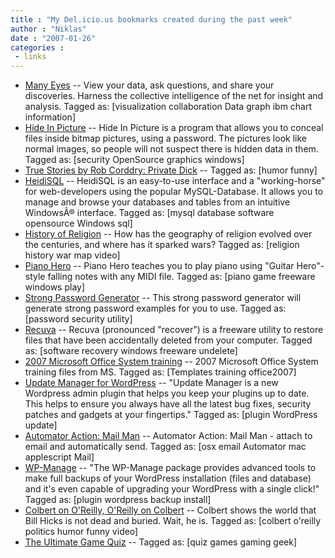 ```yaml
---
title : "My Del.icio.us bookmarks created during the past week"
author : "Niklas"
date : "2007-01-26"
categories : 
 - links
---
```


- [Many Eyes](http://services.alphaworks.ibm.com/manyeyes/app "http://services.alphaworks.ibm.com/manyeyes/app") -- View your data, ask questions, and share your discoveries. Harness the collective intelligence of the net for insight and analysis. Tagged as: \[visualization collaboration Data graph ibm chart information\]
- [Hide In Picture](http://sourceforge.net/projects/hide-in-picture/ "http://sourceforge.net/projects/hide-in-picture/") -- Hide In Picture is a program that allows you to conceal files inside bitmap pictures, using a password. The pictures look like normal images, so people will not suspect there is hidden data in them. Tagged as: \[security OpenSource graphics windows\]
- [True Stories by Rob Corddry: Private Dick](http://suicidegirls.com/news/culture/20047/ "http://suicidegirls.com/news/culture/20047/") -- Tagged as: \[humor funny\]
- [HeidiSQL](http://www.heidisql.com/ "http://www.heidisql.com/") -- HeidiSQL is an easy-to-use interface and a "working-horse" for web-developers using the popular MySQL-Database. It allows you to manage and browse your databases and tables from an intuitive WindowsÂ® interface. Tagged as: \[mysql database software opensource Windows sql\]
- [History of Religion](http://www.mapsofwar.com/ind/history-of-religion.html "http://www.mapsofwar.com/ind/history-of-religion.html") -- How has the geography of religion evolved over the centuries, and where has it sparked wars? Tagged as: \[religion history war map video\]
- [Piano Hero](http://sourceforge.net/projects/pianohero/ "http://sourceforge.net/projects/pianohero/") -- Piano Hero teaches you to play piano using "Guitar Hero"-style falling notes with any MIDI file. Tagged as: \[piano game freeware windows play\]
- [Strong Password Generator](http://strongpasswordgenerator.com/ "http://strongpasswordgenerator.com/") -- This strong password generator will generate strong password examples for you to use. Tagged as: \[password security utility\]
- [Recuva](http://www.recuva.com/ "http://www.recuva.com/") -- Recuva (pronounced "recover") is a freeware utility to restore files that have been accidentally deleted from your computer. Tagged as: \[software recovery windows freeware undelete\]
- [2007 Microsoft Office System training](http://office.microsoft.com/en-us/templates/CT102036981033.aspx "http://office.microsoft.com/en-us/templates/CT102036981033.aspx") -- 2007 Microsoft Office System training files from MS. Tagged as: \[Templates training office2007\]
- [Update Manager for WordPress](http://www.mutube.com/projects/wordpress/update-manager/ "http://www.mutube.com/projects/wordpress/update-manager/") -- "Update Manager is a new Wordpress admin plugin that helps you keep your plugins up to date. This helps to ensure you always have all the latest bug fixes, security patches and gadgets at your fingertips." Tagged as: \[plugin WordPress update\]
- [Automator Action: Mail Man](http://www.tuaw.com/2007/01/18/tuaw-automator-action-mail-man-attach-to-email-and-automatica/ "http://www.tuaw.com/2007/01/18/tuaw-automator-action-mail-man-attach-to-email-and-automatica/") -- Automator Action: Mail Man - attach to email and automatically send. Tagged as: \[osx email Automator mac applescript Mail\]
- [WP-Manage](http://www.zirona.com/software/wp-manage "http://www.zirona.com/software/wp-manage") -- "The WP-Manage package provides advanced tools to make full backups of your WordPress installation (files and database) and it's even capable of upgrading your WordPress with a single click!" Tagged as: \[plugin wordpress backup install\]
- [Colbert on O'Reilly, O'Reilly on Colbert](http://www.bradblog.com/?p=4046 "http://www.bradblog.com/?p=4046") -- Colbert shows the world that Bill Hicks is not dead and buried. Wait, he is. Tagged as: \[colbert o'reilly politics humor funny video\]
- [The Ultimate Game Quiz](http://www.bitpit.be/ "http://www.bitpit.be/") -- Tagged as: \[quiz games gaming geek\]
